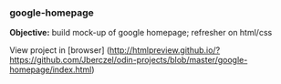 ### google-homepage

**Objective:** build mock-up of google homepage; refresher on html/css

View project in [browser] (http://htmlpreview.github.io/?https://github.com/Jberczel/odin-projects/blob/master/google-homepage/index.html)
